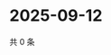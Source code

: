# 2025-09-12

共 0 条

<!-- BEGIN ZHIHUVIDEO -->
<!-- 最后更新时间 Fri Sep 12 2025 06:10:31 GMT+0800 (China Standard Time) -->

<!-- END ZHIHUVIDEO -->
